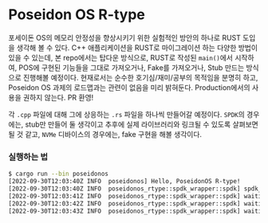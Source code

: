 # Poseidon OS R-type

포세이돈 OS의 메모리 안정성을 향상시키기 위한 실험적인 방안의 하나로 RUST 도입을 생각해 볼 수 있다.
C++ 애플리케이션을 RUST로 마이그레이션 하는 다양한 방법이 있을 수 있는데, 본 repo에서는 탑다운 방식으로,
RUST로 작성된 `main()`에서 시작하여, POS에 구현된 기능들을 그대로 가져오거나, Fake를 가져오거나, 
Stub 만드는 방식으로 진행해볼 예정이다. 현재로서는 순수한 호기심/재미/공부의 목적임을 분명히 하고, 
Poseidon OS 과제의 로드맵과는 관련이 없음을 미리 밝혀둔다. 
Production에서의 사용을 권하지 않는다. PR 환영!

각 `.cpp` 파일에 대해 그에 상응하는 `.rs` 파일을 하나씩 만들어갈 예정이다. 
`SPDK`의 경우에는, stub만 만들어 둘 생각이고 추후에 실제 라이브러리와 링크될 수 있도록 
살펴보면 될 것 같고, `NVMe` 디바이스의 경우에는, fake 구현을 해볼 생각이다.


### 실행하는 법
```bash
$ cargo run --bin poseidonos
[2022-09-30T12:03:40Z INFO  poseidonos] Hello, PoseidonOS R-type!
[2022-09-30T12:03:40Z INFO  poseidonos_rtype::spdk_wrapper::spdk] spdk_app_start result = 0
[2022-09-30T12:03:41Z INFO  poseidonos_rtype::spdk_wrapper::spdk] waiting for spdk initialization...
[2022-09-30T12:03:42Z INFO  poseidonos_rtype::spdk_wrapper::spdk] waiting for spdk initialization...
[2022-09-30T12:03:43Z INFO  poseidonos_rtype::spdk_wrapper::spdk] waiting for spdk initialization...
```
